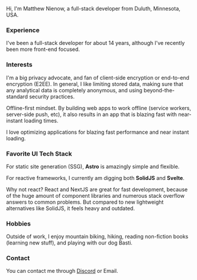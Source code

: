 Hi, I'm Matthew Nienow, a full-stack developer from Duluth, Minnesota, USA.


### Experience
I've been a full-stack developer for about 14 years, although I've recently been more front-end focused.

### Interests

I'm a big privacy advocate, and fan of client-side encryption or end-to-end encryption (E2EE). In general, I like limiting stored data, making sure that any analytical data is completely anonymous, and using beyond-the-standard security practices.

Offline-first mindset. By building web apps to work offline (service workers, server-side push, etc), it also results in an app that is blazing fast with near-instant loading times.

I love optimizing applications for blazing fast performance and near instant loading.

### Favorite UI Tech Stack

For static site generation (SSG), **Astro** is amazingly simple and flexible. 

For reactive frameworks, I currently am digging both **SolidJS** and **Svelte**.

Why not react? React and NextJS are great for fast development, because of the huge amount of component libraries and numerous stack overflow answers to common problems. But compared to new lightweight alternatives like SolidJS, it feels heavy and outdated.

### Hobbies
Outside of work, I enjoy mountain biking, hiking, reading non-fiction books (learning new stuff), and playing with our dog Basti.

### Contact

You can contact me through [Discord](https://discordapp.com/users/806661811143049216) or Email.
